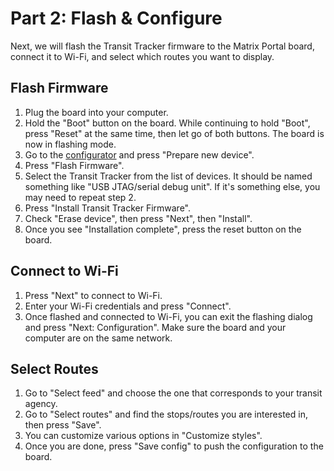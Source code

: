 # Part 2: Flash & Configure

Next, we will flash the Transit Tracker firmware to the Matrix Portal board, connect it to Wi-Fi, and select which routes you want to display.

## Flash Firmware

1. Plug the board into your computer.
2. Hold the "Boot" button on the board. While continuing to hold "Boot", press "Reset" at the same time, then let go of both buttons. The board is now in flashing mode.
3. Go to the [configurator](/configurator) and press "Prepare new device".
4. Press "Flash Firmware".
5. Select the Transit Tracker from the list of devices. It should be named something like "USB JTAG/serial debug unit". If it's something else, you may need to repeat step 2.
6. Press "Install Transit Tracker Firmware".
7. Check "Erase device", then press "Next", then "Install".
8. Once you see "Installation complete", press the reset button on the board.

## Connect to Wi-Fi

1. Press "Next" to connect to Wi-Fi.
2. Enter your Wi-Fi credentials and press "Connect".
3. Once flashed and connected to Wi-Fi, you can exit the flashing dialog and press "Next: Configuration". Make sure the board and your computer are on the same network.

## Select Routes

1. Go to "Select feed" and choose the one that corresponds to your transit agency.
2. Go to "Select routes" and find the stops/routes you are interested in, then press "Save".
3. You can customize various options in "Customize styles".
4. Once you are done, press "Save config" to push the configuration to the board.
